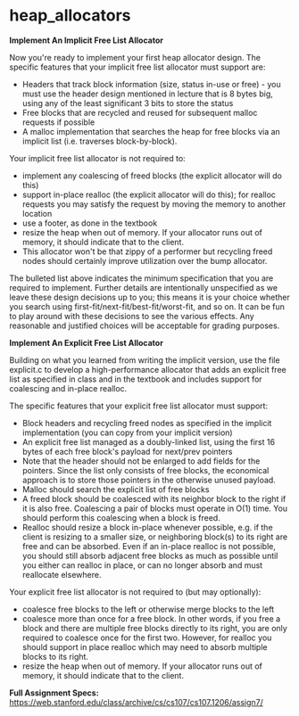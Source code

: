 # heap_allocators

**Implement An Implicit Free List Allocator**

Now you're ready to implement your first heap allocator design. The specific features that your implicit free list allocator must support are:

- Headers that track block information (size, status in-use or free) - you must use the header design mentioned in lecture that is 8 bytes big, using any of the least significant 3 bits to store the status
- Free blocks that are recycled and reused for subsequent malloc requests if possible
- A malloc implementation that searches the heap for free blocks via an implicit list (i.e. traverses block-by-block).

Your implicit free list allocator is not required to:
- implement any coalescing of freed blocks (the explicit allocator will do this)
- support in-place realloc (the explicit allocator will do this); for realloc requests you may satisfy the request by moving the memory to another location
- use a footer, as done in the textbook
- resize the heap when out of memory. If your allocator runs out of memory, it should indicate that to the client.
- This allocator won't be that zippy of a performer but recycling freed nodes should certainly improve utilization over the bump allocator.

The bulleted list above indicates the minimum specification that you are required to implement. Further details are intentionally unspecified as we leave these design decisions up to you; this means it is your choice whether you search using first-fit/next-fit/best-fit/worst-fit, and so on. It can be fun to play around with these decisions to see the various effects. Any reasonable and justified choices will be acceptable for grading purposes.

**Implement An Explicit Free List Allocator**

Building on what you learned from writing the implicit version, use the file explicit.c to develop a high-performance allocator that adds an explicit free list as specified in class and in the textbook and includes support for coalescing and in-place realloc.

The specific features that your explicit free list allocator must support:

- Block headers and recycling freed nodes as specified in the implicit implementation (you can copy from your implicit version)
- An explicit free list managed as a doubly-linked list, using the first 16 bytes of each free block's payload for next/prev pointers
- Note that the header should not be enlarged to add fields for the pointers. Since the list only consists of free blocks, the economical approach is to store those pointers in the otherwise unused payload.
- Malloc should search the explicit list of free blocks
- A freed block should be coalesced with its neighbor block to the right if it is also free. Coalescing a pair of blocks must operate in O(1) time. You should perform this coalescing when a block is freed.
- Realloc should resize a block in-place whenever possible, e.g. if the client is resizing to a smaller size, or neighboring block(s) to its right are free and can be absorbed. Even if an in-place realloc is not possible, you should still absorb adjacent free blocks as much as possible until you either can realloc in place, or can no longer absorb and must reallocate elsewhere.

Your explicit free list allocator is not required to (but may optionally):
- coalesce free blocks to the left or otherwise merge blocks to the left
- coalesce more than once for a free block. In other words, if you free a block and there are multiple free blocks directly to its right, you are only required to coalesce once for the first two. However, for realloc you should support in place realloc which may need to absorb multiple blocks to its right.
- resize the heap when out of memory. If your allocator runs out of memory, it should indicate that to the client.

**Full Assignment Specs:** https://web.stanford.edu/class/archive/cs/cs107/cs107.1206/assign7/

